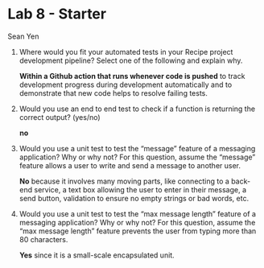 # Lab 8 - Starter

Sean Yen

1. Where would you fit your automated tests in your Recipe project development pipeline? Select one of the following and explain why.

   **Within a Github action that runs whenever code is pushed** to track development progress during development automatically and to demonstrate that new code helps to resolve failing tests.

2. Would you use an end to end test to check if a function is returning the correct output? (yes/no)

   **no**

3. Would you use a unit test to test the “message” feature of a messaging application? Why or why not? For this question, assume the “message” feature allows a user to write and send a message to another user.

   **No** because it involves many moving parts, like connecting to a back-end service, a text box allowing the user to enter in their message, a send button, validation to ensure no empty strings or bad words, etc.

4. Would you use a unit test to test the “max message length” feature of a messaging application? Why or why not? For this question, assume the “max message length” feature prevents the user from typing more than 80 characters.

   **Yes** since it is a small-scale encapsulated unit.
